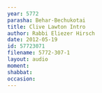 ```yaml
---
year: 5772
parasha: Behar-Bechukotai
title: Clive Lawton Intro
author: Rabbi Eliezer Hirsch
date: 2012-05-19
id: 57723071
filename: 5772-307-1
layout: audio
moment: 
shabbat: 
occasion: 
---
```

